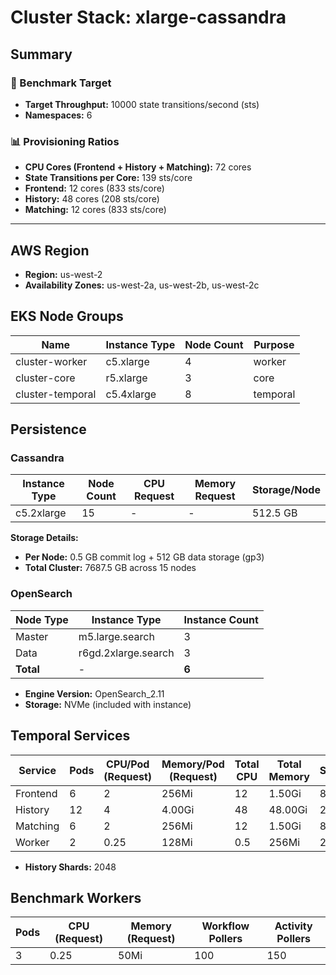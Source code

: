 # Cluster Stack: xlarge-cassandra

## Summary

### 🎯 Benchmark Target
- **Target Throughput:** 10000 state transitions/second (sts)
- **Namespaces:** 6

### 📊 Provisioning Ratios
- **CPU Cores (Frontend + History + Matching):** 72 cores
- **State Transitions per Core:** 139 sts/core
- **Frontend:** 12 cores (833 sts/core)
- **History:** 48 cores (208 sts/core)
- **Matching:** 12 cores (833 sts/core)

---

## AWS Region
- **Region:** us-west-2
- **Availability Zones:** us-west-2a, us-west-2b, us-west-2c

## EKS Node Groups
| Name | Instance Type | Node Count | Purpose |
|------|--------------|------------|---------|
| cluster-worker | c5.xlarge | 4 | worker |
| cluster-core | r5.xlarge | 3 | core |
| cluster-temporal | c5.4xlarge | 8 | temporal |


## Persistence
### Cassandra
| Instance Type | Node Count | CPU Request | Memory Request | Storage/Node |
|--------------|------------|-------------|----------------|--------------|
| c5.2xlarge | 15 | - | - | 512.5 GB |

**Storage Details:**
- **Per Node:** 0.5 GB commit log + 512 GB data storage (gp3)
- **Total Cluster:** 7687.5 GB across 15 nodes

### OpenSearch
| Node Type | Instance Type | Instance Count |
|-----------|---------------|----------------|
| Master | m5.large.search | 3 |
| Data | r6gd.2xlarge.search | 3 |
| **Total** | - | **6** |

- **Engine Version:** OpenSearch_2.11
- **Storage:** NVMe (included with instance)

## Temporal Services

| Service   | Pods | CPU/Pod (Request) | Memory/Pod (Request) | Total CPU | Total Memory | STS/Core |
|-----------|------|-------------------|----------------------|-----------|--------------|----------|
| Frontend  | 6    | 2               | 256Mi                | 12       | 1.50Gi     | 833    |
| History   | 12    | 4               | 4.00Gi                | 48       | 48.00Gi     | 208    |
| Matching  | 6    | 2               | 256Mi                | 12       | 1.50Gi     | 833    |
| Worker    | 2    | 0.25               | 128Mi                | 0.5       | 256Mi     | 20000    |

- **History Shards:** 2048

## Benchmark Workers

| Pods | CPU (Request) | Memory (Request) | Workflow Pollers | Activity Pollers |
|------|---------------|------------------|------------------|------------------|
| 3 | 0.25 | 50Mi | 100 | 150 |

